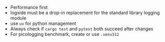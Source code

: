 - Performance first
- logxide must be a drop-in replacement for the standard library logging module 
- use `uv` for python management
- Always check if `cargo test` and `pytest` both succeed after changes
- For picologging benchmark, create or use `.venv312`
